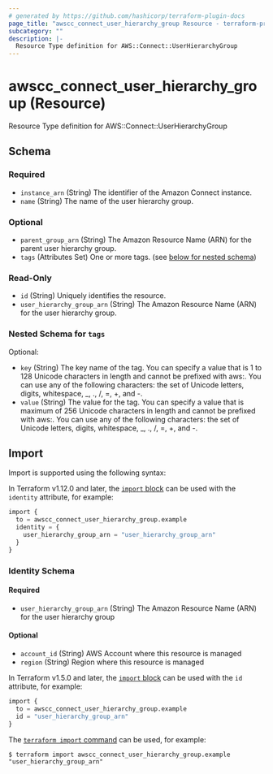 ```yaml
---
# generated by https://github.com/hashicorp/terraform-plugin-docs
page_title: "awscc_connect_user_hierarchy_group Resource - terraform-provider-awscc"
subcategory: ""
description: |-
  Resource Type definition for AWS::Connect::UserHierarchyGroup
---
```


# awscc_connect_user_hierarchy_group (Resource)

Resource Type definition for AWS::Connect::UserHierarchyGroup



<!-- schema generated by tfplugindocs -->
## Schema

### Required

- `instance_arn` (String) The identifier of the Amazon Connect instance.
- `name` (String) The name of the user hierarchy group.

### Optional

- `parent_group_arn` (String) The Amazon Resource Name (ARN) for the parent user hierarchy group.
- `tags` (Attributes Set) One or more tags. (see [below for nested schema](#nestedatt--tags))

### Read-Only

- `id` (String) Uniquely identifies the resource.
- `user_hierarchy_group_arn` (String) The Amazon Resource Name (ARN) for the user hierarchy group.

<a id="nestedatt--tags"></a>
### Nested Schema for `tags`

Optional:

- `key` (String) The key name of the tag. You can specify a value that is 1 to 128 Unicode characters in length and cannot be prefixed with aws:. You can use any of the following characters: the set of Unicode letters, digits, whitespace, _, ., /, =, +, and -.
- `value` (String) The value for the tag. You can specify a value that is maximum of 256 Unicode characters in length and cannot be prefixed with aws:. You can use any of the following characters: the set of Unicode letters, digits, whitespace, _, ., /, =, +, and -.

## Import

Import is supported using the following syntax:

In Terraform v1.12.0 and later, the [`import` block](https://developer.hashicorp.com/terraform/language/import) can be used with the `identity` attribute, for example:

```terraform
import {
  to = awscc_connect_user_hierarchy_group.example
  identity = {
    user_hierarchy_group_arn = "user_hierarchy_group_arn"
  }
}
```

<!-- schema generated by tfplugindocs -->
### Identity Schema

#### Required

- `user_hierarchy_group_arn` (String) The Amazon Resource Name (ARN) for the user hierarchy group

#### Optional

- `account_id` (String) AWS Account where this resource is managed
- `region` (String) Region where this resource is managed

In Terraform v1.5.0 and later, the [`import` block](https://developer.hashicorp.com/terraform/language/import) can be used with the `id` attribute, for example:

```terraform
import {
  to = awscc_connect_user_hierarchy_group.example
  id = "user_hierarchy_group_arn"
}
```

The [`terraform import` command](https://developer.hashicorp.com/terraform/cli/commands/import) can be used, for example:

```shell
$ terraform import awscc_connect_user_hierarchy_group.example "user_hierarchy_group_arn"
```
